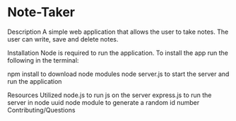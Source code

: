 # Note-Taker

Description
A simple web application that allows the user to take notes. The user can write, save and delete notes.

Installation
Node is required to run the application. To install the app run the following in the terminal:

npm install to download node modules
node server.js to start the server and run the application

Resources Utilized
node.js to run js on the server
express.js to run the server in node
uuid node module to generate a random id number
Contributing/Questions